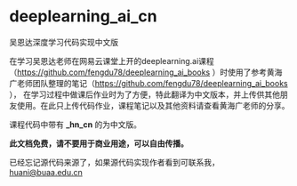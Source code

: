 # deeplearning_ai_cn
吴恩达深度学习代码实现中文版

在学习吴恩达老师在网易云课堂上开的deeplearning.ai课程（https://github.com/fengdu78/deeplearning_ai_books ）时使用了参考黄海广老师团队整理的笔记（https://github.com/fengdu78/deeplearning_ai_books ）， 在学习过程中做课后作业时为了方便，特此翻译为中文版本，并上传供其他朋友使用。在此只上传代码作业，课程笔记以及其他资料请查看黄海广老师的分享。

课程代码中带有 **_hn_cn** 的为中文版。

**此文档免费，请不要用于商业用途，可以自由传播。**

已经忘记源代码来源了，如果源代码实现作者看到可联系我，huani@buaa.edu.cn

